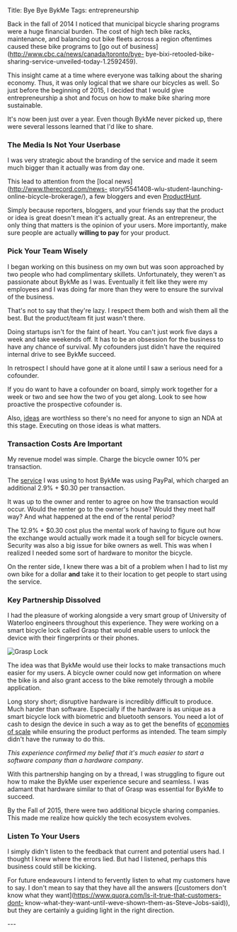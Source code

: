 Title: Bye Bye BykMe
Tags: entrepreneurship



Back in the fall of 2014 I noticed that municipal bicycle sharing programs
were a huge financial burden. The cost of high tech bike racks, maintenance,
and balancing out bike fleets across a region oftentimes caused these bike
programs to [go out of business](http://www.cbc.ca/news/canada/toronto/bye-
bye-bixi-retooled-bike-sharing-service-unveiled-today-1.2592459).



This insight came at a time where everyone was talking about the sharing
economy. Thus, it was only logical that we share our bicycles as well. So just
before the beginning of 2015, I decided that I would give entrepreneurship a
shot and focus on how to make bike sharing more sustainable.



It's now been just over a year. Even though BykMe never picked up, there were
several lessons learned that I'd like to share.



### The Media Is Not Your Userbase

I was very strategic about the branding of the service and made it seem much
bigger than it actually was from day one.



This lead to attention from the [local news](http://www.therecord.com/news-
story/5541408-wlu-student-launching-online-bicycle-brokerage/), a few bloggers
and even [ProductHunt](https://www.producthunt.com/tech/bykme).



Simply because reporters, bloggers, and your friends say that the product or
idea is great doesn't mean it's actually great. As an entrepreneur, the only
thing that matters is the opinion of your users. More importantly, make sure
people are actually **willing to pay** for your product.



### Pick Your Team Wisely

I began working on this business on my own but was soon approached by two
people who had complimentary skillets. Unfortunately, they weren't as
passionate about BykMe as I was. Eventually it felt like they were my
employees and I was doing far more than they were to ensure the survival of
the business.



That's not to say that they're lazy. I respect them both and wish them all the
best. But the product/team fit just wasn't there.



Doing startups isn't for the faint of heart. You can't just work five days a
week and take weekends off. It has to be an obsession for the business to have
any chance of survival. My cofounders just didn't have the required internal
drive to see BykMe succeed.



In retrospect I should have gone at it alone until I saw a serious need for a
cofounder.



If you do want to have a cofounder on board, simply work together for a week
or two and see how the two of you get along. Look to see how proactive the
prospective cofounder is.



Also, [ideas](https://sivers.org/multiply) are worthless so there's no need
for anyone to sign an NDA at this stage. Executing on those ideas is what
matters.



### Transaction Costs Are Important

My revenue model was simple. Charge the bicycle owner 10% per transaction.



The [service](https://www.sharetribe.com/) I was using to host BykMe was using
PayPal, which charged an additional 2.9% + $0.30 per transaction.



It was up to the owner and renter to agree on how the transaction would occur.
Would the renter go to the owner's house? Would they meet half way? And what
happened at the end of the rental period?



The 12.9% + $0.30 cost plus the mental work of having to figure out how the
exchange would actually work made it a tough sell for bicycle owners. Security
was also a big issue for bike owners as well. This was when I realized I
needed some sort of hardware to monitor the bicycle.



On the renter side, I knew there was a bit of a problem when I had to list my
own bike for a dollar **and** take it to their location to get people to start
using the service.



### Key Partnership Dissolved

I had the pleasure of working alongside a very smart group of University of
Waterloo engineers throughout this experience. They were working on a smart
bicycle lock called Grasp that would enable users to unlock the device with
their fingerprints or their phones.



![Grasp Lock](https://pbs.twimg.com/media/CXGVctgUAAA8xDo.jpg)



The idea was that BykMe would use their locks to make transactions much easier
for my users. A bicycle owner could now get information on where the bike is
and also grant access to the bike remotely through a mobile application.



Long story short; disruptive hardware is incredibly difficult to produce. Much
harder than software. Especially if the hardware is as unique as a smart
bicycle lock with biometric and bluetooth sensors. You need a lot of cash to
design the device in such a way as to get the benefits of [economies of
scale](http://www.investopedia.com/terms/e/economiesofscale.asp) while
ensuring the product performs as intended. The team simply didn't have the
runway to do this.



*This experience confirmed my belief that it's much easier to start a software company than a hardware company*. 



With this partnership hanging on by a thread, I was struggling to figure out
how to make the BykMe user experience secure and seamless. I was adamant that
hardware similar to that of Grasp was essential for BykMe to succeed.



By the Fall of 2015, there were two additional bicycle sharing companies. This
made me realize how quickly the tech ecosystem evolves.



### Listen To Your Users

I simply didn't listen to the feedback that current and potential users had. I
thought I knew where the errors lied. But had I listened, perhaps this
business could still be kicking.



For future endeavours I intend to fervently listen to what my customers have
to say. I don't mean to say that they have all the answers ([customers don't
know what they want](https://www.quora.com/Is-it-true-that-customers-dont-
know-what-they-want-until-weve-shown-them-as-Steve-Jobs-said)), but they are
certainly a guiding light in the right direction.





\---



